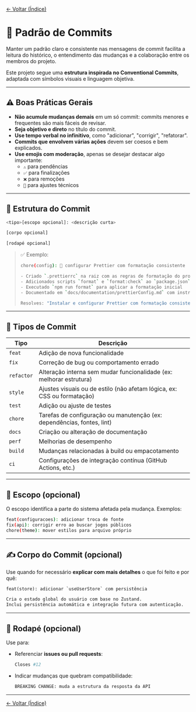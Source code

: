 <!-- markdownlint-disable-next-line MD041 -->
[← Voltar (Índice)](../index.md)

# 📝 Padrão de Commits

Manter um padrão claro e consistente nas mensagens de commit facilita a leitura do histórico, o entendimento das mudanças e a colaboração entre os membros do projeto.

Este projeto segue uma **estrutura inspirada no Conventional Commits**, adaptada com símbolos visuais e linguagem objetiva.

---

## ⚠️ Boas Práticas Gerais

- **Não acumule mudanças demais** em um só commit: commits menores e frequentes são mais fáceis de revisar.
- **Seja objetivo e direto** no título do commit.
- **Use tempo verbal no infinitivo**, como "adicionar", "corrigir", "refatorar".
- **Commits que envolvem várias ações** devem ser coesos e bem explicados.
- **Use emojis com moderação**, apenas se desejar destacar algo importante:
  - `⚠️` para pendências
  - `✅` para finalizações
  - `❌` para remoções
  - `🔧` para ajustes técnicos

---

## 🧰 Estrutura do Commit

```bash
<tipo>[escopo opcional]: <descrição curta>

[corpo opcional]

[rodapé opcional]
```

> ✅ Exemplo:
>
> ```bash
> chore(config): 💅 configurar Prettier com formatação consistente
>
> - Criado `.prettierrc` na raiz com as regras de formatação do projeto
> - Adicionados scripts `format` e `format:check` ao `package.json`
> - Executado `npm run format` para aplicar a formatação inicial
> - Documentado em `docs/documentation/prettierConfig.md` com instruções e justificativas
>
> Resolves: "Instalar e configurar Prettier com formatação consistente" na issue #4
> ```

---

## 🎯 Tipos de Commit

| Tipo       | Descrição                                                               |
| ---------- | ----------------------------------------------------------------------- |
| `feat`     | Adição de nova funcionalidade                                           |
| `fix`      | Correção de bug ou comportamento errado                                 |
| `refactor` | Alteração interna sem mudar funcionalidade (ex: melhorar estrutura)     |
| `style`    | Ajustes visuais ou de estilo (não afetam lógica, ex: CSS ou formatação) |
| `test`     | Adição ou ajuste de testes                                              |
| `chore`    | Tarefas de configuração ou manutenção (ex: dependências, fontes, lint)  |
| `docs`     | Criação ou alteração de documentação                                    |
| `perf`     | Melhorias de desempenho                                                 |
| `build`    | Mudanças relacionadas à build ou empacotamento                          |
| `ci`       | Configurações de integração contínua (GitHub Actions, etc.)             |

---

## 🧩 Escopo (opcional)

O escopo identifica a parte do sistema afetada pela mudança. Exemplos:

```bash
feat(configuracoes): adicionar troca de fonte
fix(api): corrigir erro ao buscar jogos públicos
chore(theme): mover estilos para arquivo próprio
```

---

## ✍️ Corpo do Commit (opcional)

Use quando for necessário **explicar com mais detalhes** o que foi feito e por quê:

```txt
feat(store): adicionar `useUserStore` com persistência

Cria o estado global do usuário com base no Zustand.
Inclui persistência automática e integração futura com autenticação.
```

---

## 📎 Rodapé (opcional)

Use para:

- Referenciar **issues ou pull requests**:

  ```bash
  Closes #12
  ```

- Indicar mudanças que quebram compatibilidade:

  ```bash
  BREAKING CHANGE: muda a estrutura da resposta da API
  ```

---

[← Voltar (Índice)](../index.md)
